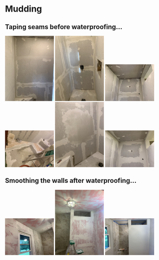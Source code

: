 # Mudding

## Taping seams before waterproofing...
<img width="32%" src="images/IMG_4218.jpg">
<img width="32%" src="images/IMG_4219.jpg">
<img width="32%" src="images/IMG_4220.jpg">
<img width="32%" src="images/IMG_4230.jpg">
<img width="32%" src="images/IMG_4231.jpg">
<img width="32%" src="images/IMG_4232.jpg">

## Smoothing the walls after waterproofing...
<img width="32%" src="images/IMG_4663.jpg">
<img width="32%" src="images/IMG_4664.jpg">
<img width="32%" src="images/IMG_4681.jpg">
